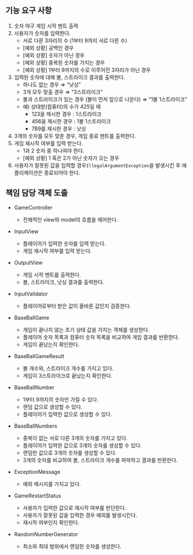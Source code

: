 ## 기능 요구 사항

1. 숫자 야구 게임 시작 멘트 출력
2. 사용자가 숫자를 입력한다.
    - 서로 다른 3자리의 수 (1부터 9까지 서로 다른 수)
    - [예외 상황] 공백인 경우
    - [예외 상황] 숫자가 아닌 경우
    - [예외 상황] 중복된 숫자를 가지는 경우
    - [예외 상황] 1부터 9까지의 수로 이루어진 3자리가 아닌 경우
3. 입력된 숫자에 대해 볼, 스트라이크 결과를 출력한다.
    - 하나도 없는 경우 ⇒ “낫싱”
    - 3개 모두 맞출 경우 ⇒ “3스트라이크”
    - 볼과 스트라이크가 있는 경우 (볼이 먼저 앞으로 나온다) ⇒ “1볼 1스트라이크”
    - 예) 상대방(컴퓨터)의 수가 425일 때
        - 123을 제시한 경우 : 1스트라이크
        - 456을 제시한 경우 : 1볼 1스트라이크
        - 789를 제시한 경우 : 낫싱
4. 3개의 숫자를 모두 맞춘 경우, 게임 종료 멘트를 출력한다.
5. 게임 재시작 여부를 입력 받는다.
    - 1과 2 숫자 중 하나여야 한다.
    - [예외 상황] 1 혹은 2가 아닌 숫자가 오는 경우
6. 사용자가 잘못된 값을 입력할 경우`IllegalArgumentException`을 발생시킨 후 애플리케이션은 종료되어야 한다.

## 책임 담당 객체 도출

- GameController
    - 전체적인 view와 model의 흐름을 제어한다.

- InputView
    - 플레이어가 입력한 숫자를 입력 받는다.
    - 게임 재시작 여부를 입력 받는다.

- OutputView
    - 게임 시작 멘트를 출력한다.
    - 볼, 스트라이크, 낫싱 결과를 출력한다.

- InputValidator
    - 플레이어로부터 받은 값이 올바른 값인지 검증한다.

- BaseBallGame
    - 게임이 끝나지 않는 초기 상태 값을 가지는 객체를 생성한다.
    - 플레이어 숫자 목록과 컴퓨터 숫자 목록을 비교하여 게임 결과를 반환한다.
    - 게임이 끝났는지 확인한다.

- BaseBallGameResult
    - 볼 개수와, 스트라이크 개수를 가지고 있다.
    - 게임이 3스트라이크로 끝났는지 확인한다.

- BaseBallNumber
    - 1부터 9까지의 숫자만 가질 수 있다.
    - 랜덤 값으로 생성할 수 있다.
    - 플레이어가 입력한 값으로 생성할 수 있다.

- BaseBallNumbers
    - 중복이 없는 서로 다른 3개의 숫자를 가지고 있다.
    - 플레이어가 입력한 값으로 3개의 숫자를 생성할 수 있다.
    - 랜덤한 값으로 3개의 숫자를 생성할 수 있다.
    - 3개의 숫자를 비교하여 볼, 스트라이크 개수를 파악하고 결과를 반환한다.

- ExceptionMessage
    - 예외 메시지를 가지고 있다.

- GameRestartStatus
    - 사용자가 입력한 값으로 재시작 여부를 판단한다.
    - 사용자가 잘못된 값을 입력한 경우 예외를 발생시킨다.
    - 재시작 여부인지 확인한다.

- RandomNumberGenerator
    - 최소와 최대 범위에서 랜덤한 숫자를 생성한다.

